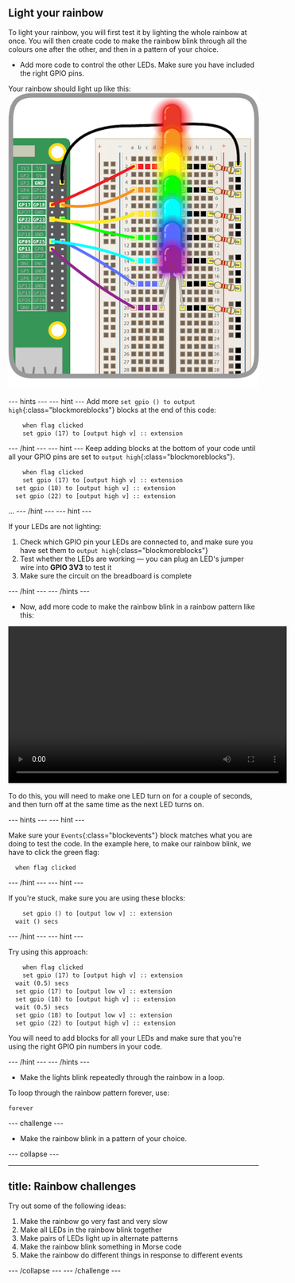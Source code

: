 ## Light your rainbow

To light your rainbow, you will first test it by lighting the whole rainbow at once. You will then create code to make the rainbow blink through all the colours one after the other, and then in a pattern of your choice.

+ Add more code to control the other LEDs. Make sure you have included the right GPIO pins.

Your rainbow should light up like this:
![Rainbow Lit](images/rainbowlit.png)

--- hints ---
--- hint ---
Add more `set gpio () to output high`{:class="blockmoreblocks"} blocks at the end of this code:
```blocks  
	when flag clicked
	set gpio (17) to [output high v] :: extension
```
--- /hint ---
--- hint ---
Keep adding blocks at the bottom of your code until all your GPIO pins are set to `output high`{:class="blockmoreblocks"}.
```blocks  
	when flag clicked
	set gpio (17) to [output high v] :: extension
  set gpio (18) to [output high v] :: extension
  set gpio (22) to [output high v] :: extension
```
...
--- /hint ---
--- hint ---

If your LEDs are not lighting:

1) Check which GPIO pin your LEDs are connected to, and make sure you have set them to `output high`{:class="blockmoreblocks"}
2) Test whether the LEDs are working — you can plug an LED's jumper wire into **GPIO 3V3** to test it
3) Make sure the circuit on the breadboard is complete

--- /hint ---
--- /hints ---

+ Now, add more code to make the rainbow blink in a rainbow pattern like this:

<video width="560" height="315" controls>
<source src="resources/Scratch-GPIO-Pathways-5.mp4" type="video/mp4">
Your browser does not support the video tag, so try FireFox or Chrome.
</video>

To do this, you will need to make one LED turn on for a couple of seconds, and then turn off at the same time as the next LED turns on.

--- hints ---
--- hint ---

Make sure your `Events`{:class="blockevents"} block matches what you are doing to test the code. In the example here, to make our rainbow blink, we have to click the green flag:
```blocks
  when flag clicked
```
--- /hint ---
--- hint ---

If you're stuck, make sure you are using these blocks:
```blocks
	set gpio () to [output low v] :: extension
  wait () secs
```

--- /hint ---
--- hint ---

Try using this approach:
```blocks  
	when flag clicked
	set gpio (17) to [output high v] :: extension
  wait (0.5) secs
  set gpio (17) to [output low v] :: extension
  set gpio (18) to [output high v] :: extension
  wait (0.5) secs
  set gpio (18) to [output low v] :: extension
  set gpio (22) to [output high v] :: extension
```

You will need to add blocks for all your LEDs and make sure that you're using the right GPIO pin numbers in your code.

--- /hint ---
--- /hints ---

+ Make the lights blink repeatedly through the rainbow in a loop.

To loop through the rainbow pattern forever, use:

```blocks
forever
```

--- challenge ---

+ Make the rainbow blink in a pattern of your choice.

--- collapse ---

---
title: Rainbow challenges
---

Try out some of the following ideas:

  1) Make the rainbow go very fast and very slow
  2) Make all LEDs in the rainbow blink together
  3) Make pairs of LEDs light up in alternate patterns
  4) Make the rainbow blink something in Morse code
  5) Make the rainbow do different things in response to different events

--- /collapse ---
--- /challenge ---
